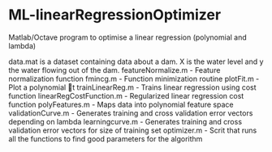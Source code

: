 # ML-linearRegressionOptimizer
Matlab/Octave program to optimise a linear regression (polynomial and lambda)

data.mat is a dataset containing data about a dam. X is the water level and y the water flowing out of the dam.
featureNormalize.m - Feature normalization function
fmincg.m - Function minimization routine
plotFit.m - Plot a polynomial t
trainLinearReg.m - Trains linear regression using cost function
linearRegCostFunction.m - Regularized linear regression cost function
polyFeatures.m - Maps data into polynomial feature space
validationCurve.m - Generates training and cross validation error vectors depending on lambda
learningcurve.m - Generates training and cross validation error vectors for size of training set
optimizer.m - Scrit that runs all the functions to find good parameters for the algorithm




